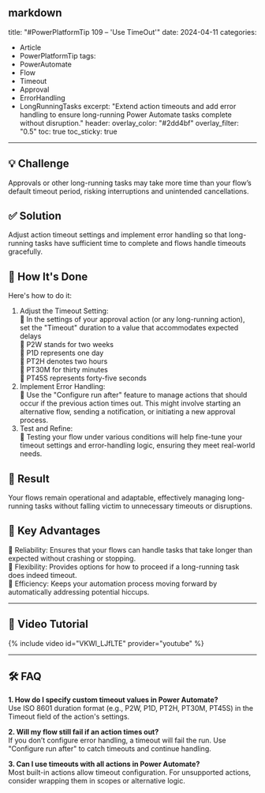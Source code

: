 markdown
---
title: "#PowerPlatformTip 109 – 'Use TimeOut'"
date: 2024-04-11
categories:
  - Article
  - PowerPlatformTip
tags:
  - PowerAutomate
  - Flow
  - Timeout
  - Approval
  - ErrorHandling
  - LongRunningTasks
excerpt: "Extend action timeouts and add error handling to ensure long-running Power Automate tasks complete without disruption."
header:
  overlay_color: "#2dd4bf"
  overlay_filter: "0.5"
toc: true
toc_sticky: true
---

## 💡 Challenge
Approvals or other long-running tasks may take more time than your flow’s default timeout period, risking interruptions and unintended cancellations.

## ✅ Solution
Adjust action timeout settings and implement error handling so that long-running tasks have sufficient time to complete and flows handle timeouts gracefully.

## 🔧 How It's Done
Here's how to do it:
1. Adjust the Timeout Setting:  
   🔸 In the settings of your approval action (or any long-running action), set the "Timeout" duration to a value that accommodates expected delays  
   🔸 P2W stands for two weeks  
   🔸 P1D represents one day  
   🔸 PT2H denotes two hours  
   🔸 PT30M for thirty minutes  
   🔸 PT45S represents forty-five seconds
2. Implement Error Handling:  
   🔸 Use the "Configure run after" feature to manage actions that should occur if the previous action times out. This might involve starting an alternative flow, sending a notification, or initiating a new approval process.
3. Test and Refine:  
   🔸 Testing your flow under various conditions will help fine-tune your timeout settings and error-handling logic, ensuring they meet real-world needs.

## 🎉 Result
Your flows remain operational and adaptable, effectively managing long-running tasks without falling victim to unnecessary timeouts or disruptions.

## 🌟 Key Advantages
🔸 Reliability: Ensures that your flows can handle tasks that take longer than expected without crashing or stopping.  
🔸 Flexibility: Provides options for how to proceed if a long-running task does indeed timeout.  
🔸 Efficiency: Keeps your automation process moving forward by automatically addressing potential hiccups.

---

## 🎥 Video Tutorial
{% include video id="VKWl_LJfLTE" provider="youtube" %}

---

## 🛠️ FAQ
**1. How do I specify custom timeout values in Power Automate?**  
Use ISO 8601 duration format (e.g., P2W, P1D, PT2H, PT30M, PT45S) in the Timeout field of the action's settings.

**2. Will my flow still fail if an action times out?**  
If you don’t configure error handling, a timeout will fail the run. Use "Configure run after" to catch timeouts and continue handling.

**3. Can I use timeouts with all actions in Power Automate?**  
Most built-in actions allow timeout configuration. For unsupported actions, consider wrapping them in scopes or alternative logic.
